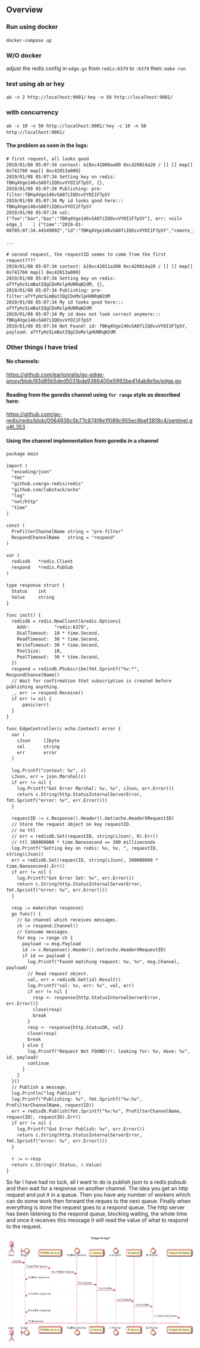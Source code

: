 ## Overview

### Run using docker

`docker-compose up`

### W/O docker
adjust the redis config in `edge.go` from `redis:6379` to `:6379` then:
`make run`

### test using ab or hey
`ab -n 2 http://localhost:9001/`
`hey -n 50 http://localhost:9001/`

### with concurrency
`ab -c 10 -n 50 http://localhost:9001/`
`hey -c 10 -n 50 http://localhost:9001/`


#### The problem as seen in the logs:

```
# first request, all looks good
2019/01/08 05:07:34 context: &{0xc42000aa00 0xc420014a20 / [] [] map[] 0x741760 map[] 0xc42013a000}
2019/01/08 05:07:34 Setting key on redis: fBKq4Vge146vSA07iIQOsvVYOI1F7pSY, {},
2019/01/08 05:07:34 Publishing: pre-filter:fBKq4Vge146vSA07iIQOsvVYOI1F7pSY
2019/01/08 05:07:34 My id looks good here::: fBKq4Vge146vSA07iIQOsvVYOI1F7pSY
2019/01/08 05:07:34 val: {"foo":"bar","baz":"fBKq4Vge146vSA07iIQOsvVYOI1F7pSY"}, err: <nil>
edge_1    | {"time":"2019-01-08T05:07:34.4454909Z","id":"fBKq4Vge146vSA07iIQOsvVYOI1F7pSY","remote_ip":"172.21.0.1","host":"localhost:9001","method":"GET","uri":"/","user_agent":"ApacheBench/2.3","status":200,"error":"","latency":14514100","latency_human":"14.5141ms","bytes_in":0,"bytes_out":54}

...

# second request, the requestID seems to come from the first request????
2019/01/08 05:07:34 context: &{0xc42011a300 0xc420014a20 / [] [] map[] 0x741760 map[] 0xc42013a000}
2019/01/08 05:07:34 Setting key on redis: aTYfyHzSLmBatIQgCDoMxlpHUNRqW2dM, {},
2019/01/08 05:07:34 Publishing: pre-filter:aTYfyHzSLmBatIQgCDoMxlpHUNRqW2dM
2019/01/08 05:07:34 My id looks good here::: aTYfyHzSLmBatIQgCDoMxlpHUNRqW2dM
2019/01/08 05:07:34 My id does not look correct anymore::: fBKq4Vge146vSA07iIQOsvVYOI1F7pSY
2019/01/08 05:07:34 Not Found! id: fBKq4Vge146vSA07iIQOsvVYOI1F7pSY, payload: aTYfyHzSLmBatIQgCDoMxlpHUNRqW2dM

```

### Other things I have tried

#### No channels:
https://github.com/earlonrails/go-edge-proxy/blob/93d85b5ded5031bda9386400e5992be414ab8e5e/edge.go

#### Reading from the goredis channel using `for range` style as described here:
https://github.com/go-redis/redis/blob/0064936c5b77c874f8e1f089c955ec8bef3818c4/sentinel.go#L353

#### Using the channel implementation from goredis in a channel 

```
package main

import (
  "encoding/json"
  "fmt"
  "github.com/go-redis/redis"
  "github.com/labstack/echo"
  "log"
  "net/http"
  "time"
)

const (
  PreFilterChannelName string = "pre-filter"
  RespondChannelName   string = "respond"
)

var (
  redisdb   *redis.Client
  respond   *redis.PubSub
)

type response struct {
  Status    int
  Value     string
}

func init() {
  redisdb = redis.NewClient(&redis.Options{
    Addr:         "redis:6379",
    DialTimeout:  10 * time.Second,
    ReadTimeout:  30 * time.Second,
    WriteTimeout: 30 * time.Second,
    PoolSize:     10,
    PoolTimeout:  30 * time.Second,
  })
  respond = redisdb.PSubscribe(fmt.Sprintf("%v:*", RespondChannelName))
  // Wait for confirmation that subscription is created before publishing anything.
  _, err := respond.Receive()
  if err != nil {
      panic(err)
  }
}

func EdgeController(c echo.Context) error {
  var (
    cJson     []byte
    val       string
    err       error
  )

  log.Printf("context: %v", c)
  cJson, err = json.Marshal(c)
  if err != nil {
    log.Printf("Got Error Marshal: %v, %v", cJson, err.Error())
    return c.String(http.StatusInternalServerError, fmt.Sprintf("error: %v", err.Error()))
  }

  requestID := c.Response().Header().Get(echo.HeaderXRequestID)
  // Store the request object on key requestID.
  // no ttl
  // err = redisdb.Set(requestID, string(cJson), 0).Err()
  // ttl 300000000 * time.Nanosecond == 300 milliseconds
  log.Printf("Setting key on redis: %v, %v, ", requestID, string(cJson))
  err = redisdb.Set(requestID, string(cJson), 300000000 * time.Nanosecond).Err()
  if err != nil {
    log.Printf("Got Error Set: %v", err.Error())
    return c.String(http.StatusInternalServerError, fmt.Sprintf("error: %v", err.Error()))
  }

  resp := make(chan response)
  go func() {
    // Go channel which receives messages.
    ch := respond.Channel()
    // Consume messages.
    for msg := range ch {
      payload := msg.Payload
      id := c.Response().Header().Get(echo.HeaderXRequestID)
      if id == payload {
        log.Printf("Found matching request: %v, %v", msg.Channel, payload)
        // Read request object.
        val, err = redisdb.Get(id).Result()
        log.Printf("val: %v, err: %v", val, err)
        if err != nil {
          resp <- response{http.StatusInternalServerError, err.Error()}
          close(resp)
          break
        }
        resp <- response{http.StatusOK, val}
        close(resp)
        break
      } else {
        log.Printf("Request Not FOUND!!!: looking for: %v, Have: %v", id, payload)
        continue
      }
    }
  }()
  // Publish a message.
  log.Println("log Publish")
  log.Printf("Publishing: %v", fmt.Sprintf("%v:%v", PreFilterChannelName, requestID))
  err = redisdb.Publish(fmt.Sprintf("%v:%v", PreFilterChannelName, requestID), requestID).Err()
  if err != nil {
    log.Printf("Got Error Publish: %v", err.Error())
    return c.String(http.StatusInternalServerError, fmt.Sprintf("error: %v", err.Error()))
  }

  r := <-resp
  return c.String(r.Status, r.Value)
}

```

So far I have had no luck, all I want to do is publish json to a redis pubsub and then wait for a response on another channel. The idea you get an http request and put it in a queue. Then you have any number of workers which can do some work then forward the reques to the next queue. Finally when everything is done the request goes to a respond queue. The http server has been listening to the respond queue, blocking waiting, the whole time and once it receives this message it will read the value of what to respond to the request.

![Sequence Diagram](./sequence-diagram.png)